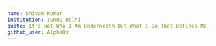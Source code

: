 ```yaml
---
name: Shivam Kumar
institution: IGNOU Delhi
quote: It's Not Who I Am Underneath But What I Do That Defines Me.
github_user: AlphaQx
---
```

